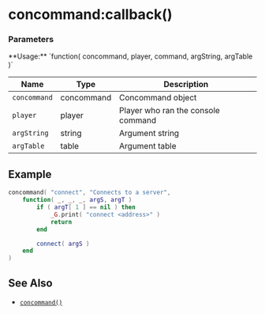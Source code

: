 concommand:callback()
=====================

<div class="panel panel-info">
  <div class="panel-heading">
    <h3 class="panel-title">Parameters</h3>
  </div>
  <div class="panel-body">
    **Usage:** `function( concommand, player, command, argString, argTable )`
  </div>

  | Name         | Type       | Description                        |
  | ------------ | ---------- | ---------------------------------- |
  | `concommand` | concommand | Concommand object                  |
  | `player`     | player     | Player who ran the console command |
  | `argString`  | string     | Argument string                    |
  | `argTable`   | table      | Argument table                     |
</div>

Example
-------

```lua
concommand( "connect", "Connects to a server",
	function( _, _, _, argS, argT )
		if ( argT[ 1 ] == nil ) then
			_G.print( "connect <address>" )
			return
		end

		connect( argS )
	end
)
```

See Also
--------

* [`concommand()`](api/concommand.concommand)

